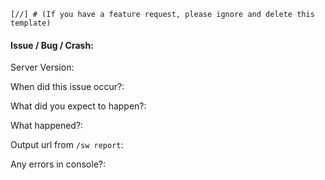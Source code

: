     [//] # (If you have a feature request, please ignore and delete this template)

#### Issue / Bug / Crash:

Server Version:

When did this issue occur?:

What did you expect to happen?:

What happened?:

Output url from `/sw report`:

Any errors in console?:

